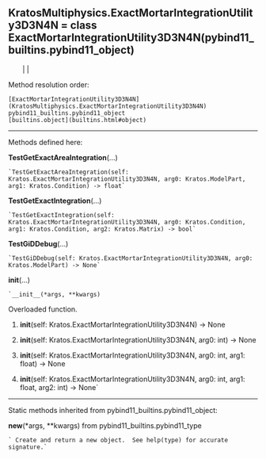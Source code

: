   
**KratosMultiphysics.ExactMortarIntegrationUtility3D3N4N** = class
ExactMortarIntegrationUtility3D3N4N(pybind11_builtins.pybind11_object)  
---  
`    `|   |

Method resolution order:

    [ExactMortarIntegrationUtility3D3N4N](KratosMultiphysics.ExactMortarIntegrationUtility3D3N4N)
    pybind11_builtins.pybind11_object
    [builtins.object](builtins.html#object)

* * *

Methods defined here:  

**TestGetExactAreaIntegration**(...)

    `TestGetExactAreaIntegration(self: Kratos.ExactMortarIntegrationUtility3D3N4N, arg0: Kratos.ModelPart, arg1: Kratos.Condition) -> float`

**TestGetExactIntegration**(...)

    `TestGetExactIntegration(self: Kratos.ExactMortarIntegrationUtility3D3N4N, arg0: Kratos.Condition, arg1: Kratos.Condition, arg2: Kratos.Matrix) -> bool`

**TestGiDDebug**(...)

    `TestGiDDebug(self: Kratos.ExactMortarIntegrationUtility3D3N4N, arg0: Kratos.ModelPart) -> None`

**__init__**(...)

    `__init__(*args, **kwargs)  
Overloaded  function.  
  
1. __init__(self: Kratos.ExactMortarIntegrationUtility3D3N4N) -> None  
  
2. __init__(self: Kratos.ExactMortarIntegrationUtility3D3N4N, arg0: int) -> None  
  
3. __init__(self: Kratos.ExactMortarIntegrationUtility3D3N4N, arg0: int, arg1: float) -> None  
  
4. __init__(self: Kratos.ExactMortarIntegrationUtility3D3N4N, arg0: int, arg1: float, arg2: int) -> None`

* * *

Static methods inherited from pybind11_builtins.pybind11_object:  

**__new__**(*args, **kwargs) from pybind11_builtins.pybind11_type

    ` Create and return a new object.  See help(type) for accurate signature.`

